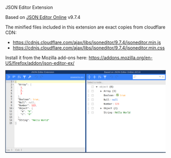 JSON Editor Extension

Based on  [JSON Editor Online](https://github.com/josdejong/jsoneditor) v9.7.4

The minified files included in this extension are exact copies from cloudflare CDN:
* https://cdnjs.cloudflare.com/ajax/libs/jsoneditor/9.7.4/jsoneditor.min.js
* https://cdnjs.cloudflare.com/ajax/libs/jsoneditor/9.7.4/jsoneditor.min.css


Install it from the Mozilla add-ons here: https://addons.mozilla.org/en-US/firefox/addon/json-editor-ex/

![](img/screenshot.png?raw=true)
